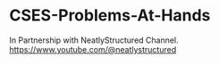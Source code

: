 # CSES-Problems-At-Hands

In Partnership with NeatlyStructured Channel.
https://www.youtube.com/@neatlystructured
